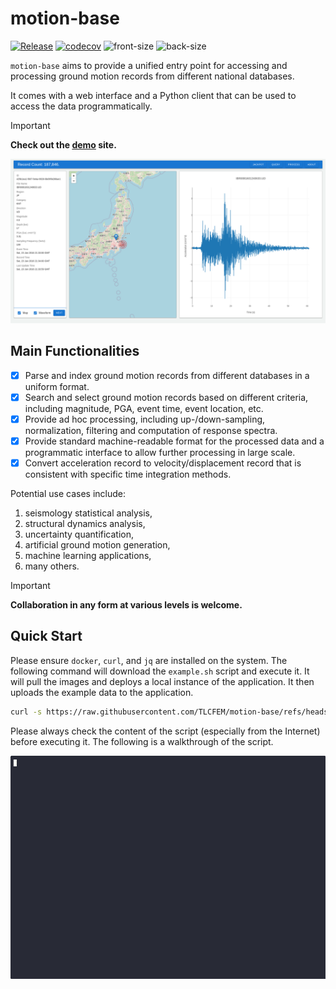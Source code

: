 # motion-base

[![Release](https://github.com/TLCFEM/motion-base/actions/workflows/master.yml/badge.svg)](https://github.com/TLCFEM/motion-base/actions/workflows/master.yml)
[![codecov](https://codecov.io/gh/TLCFEM/motion-base/branch/master/graph/badge.svg?token=E6TCZUQ6AX)](https://codecov.io/gh/TLCFEM/motion-base)
![front-size](https://img.shields.io/docker/image-size/tlcfem/motion-base/front?label=front%20end)
![back-size](https://img.shields.io/docker/image-size/tlcfem/motion-base/back?label=back%20end)

`motion-base` aims to provide a unified entry point for accessing and processing ground motion
records from different national databases.

It comes with a web interface and a Python client that can be used to access the data programmatically.

> [!IMPORTANT]
> **Check out the [demo](https://mb.tlcfem.top/) site.**

![screenshot](docs/screenshot.png)

## Main Functionalities

- [x] Parse and index ground motion records from different databases in a uniform format.
- [x] Search and select ground motion records based on different criteria, including magnitude, PGA, event time, event location, etc.
- [x] Provide ad hoc processing, including up-/down-sampling, normalization, filtering and computation of response spectra.
- [x] Provide standard machine-readable format for the processed data and a programmatic interface to allow further processing in large scale.
- [x] Convert acceleration record to velocity/displacement record that is consistent with specific time integration methods.

Potential use cases include:

1. seismology statistical analysis,
2. structural dynamics analysis,
3. uncertainty quantification,
4. artificial ground motion generation,
5. machine learning applications,
6. many others.

> [!IMPORTANT]
> **Collaboration in any form at various levels is welcome.**

## Quick Start

Please ensure `docker`, `curl`, and `jq` are installed on the system.
The following command will download the `example.sh` script and execute it.
It will pull the images and deploys a local instance of the application.
It then uploads the example data to the application.

```bash
curl -s https://raw.githubusercontent.com/TLCFEM/motion-base/refs/heads/master/scripts/example.sh -o example.sh && bash example.sh
```

Please always check the content of the script (especially from the Internet) before executing it.
The following is a walkthrough of the script.

[<p align="center"><img src="docs/demo.gif"></p>](https://asciinema.org/a/FYpQv4PFufAEArqzWBOyodzeQ)
